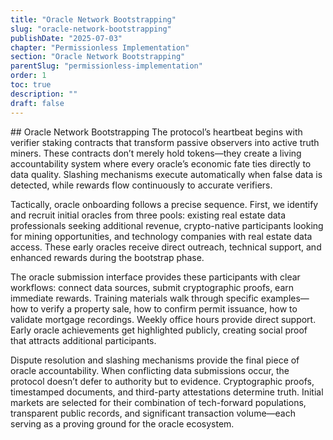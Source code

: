 ```yaml
---
title: "Oracle Network Bootstrapping"
slug: "oracle-network-bootstrapping"
publishDate: "2025-07-03"
chapter: "Permissionless Implementation"
section: "Oracle Network Bootstrapping"
parentSlug: "permissionless-implementation"
order: 1
toc: true
description: ""
draft: false
---
```


\## Oracle Network Bootstrapping The protocol’s heartbeat begins with
verifier staking contracts that transform passive observers into active
truth miners. These contracts don’t merely hold tokens—they create a
living accountability system where every oracle’s economic fate ties
directly to data quality. Slashing mechanisms execute automatically when
false data is detected, while rewards flow continuously to accurate
verifiers.

Tactically, oracle onboarding follows a precise sequence. First, we
identify and recruit initial oracles from three pools: existing real
estate data professionals seeking additional revenue, crypto-native
participants looking for mining opportunities, and technology companies
with real estate data access. These early oracles receive direct
outreach, technical support, and enhanced rewards during the bootstrap
phase.

The oracle submission interface provides these participants with clear
workflows: connect data sources, submit cryptographic proofs, earn
immediate rewards. Training materials walk through specific examples—how
to verify a property sale, how to confirm permit issuance, how to
validate mortgage recordings. Weekly office hours provide direct
support. Early oracle achievements get highlighted publicly, creating
social proof that attracts additional participants.

Dispute resolution and slashing mechanisms provide the final piece of
oracle accountability. When conflicting data submissions occur, the
protocol doesn’t defer to authority but to evidence. Cryptographic
proofs, timestamped documents, and third-party attestations determine
truth. Initial markets are selected for their combination of
tech-forward populations, transparent public records, and significant
transaction volume—each serving as a proving ground for the oracle
ecosystem.
